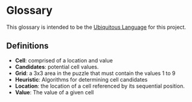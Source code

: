 # Glossary

This glossary is intended to be the [Ubiquitous Language](https://martinfowler.com/bliki/UbiquitousLanguage.html) for this project. 

## Definitions

* **Cell**: comprised of a location and value
* **Candidates**: potential cell values.
* **Grid**: a 3x3 area in the puzzle that must contain the values 1 to 9
* **Heuristic**: Algorithms for determining cell candidates 
* **Location**: the location of a cell referenced by its sequential position.
* **Value**: The value of a given cell
